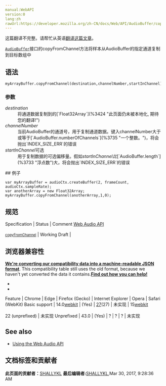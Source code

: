 ```yaml
---
manual:WebAPI
version:0
lang:zh
rawUrl:https://developer.mozilla.org/zh-CN/docs/Web/API/AudioBuffer/copyFromChannel
---
```




这篇翻译不完整。请帮忙从英语[翻译这篇文章](%22783 "")。






[`AudioBuffer`](%2542 "这些类型对象被设计来控制小音频片段，往往短于45秒。对于更长的声音，通过 MediaElementAudioSourceNode来实现更为合适。缓存区（buffer）包含以下数据：不间断的IEEE75432位线性PCM，从-1到1的范围额定，就是说，32位的浮点缓存区的每个样本在-1.0到1.0之间。如果AudioBuffer有不同的频道，他们通常被保存在独立的缓存区。")接口的copyFromChannel方法将样本从AudioBuffer的指定通道复制到目标数组中



## 语法<a name="语法"></a>

```
myArrayBuffer.copyFromChannel(destination,channelNumber,startInChannel);
```

### 参数<a name="参数"></a>
<dl><dt id=''><em>destination</em></dt><dd>将通道数据复制到的[`Float32Array`](%3424 "此页面仍未被本地化, 期待您的翻译!")</dd><dt id=''><em>channelNumber</em></dt><dd>当前AudioBuffer的通道号，用于复制通道数据。键入channelNumber大于或等于[`AudioBuffer.numberOfChannels`](%3735 "一个整数。")，将会抛出`INDEX_SIZE_ERR`的错误</dd><dt id=''><em>startInChannel</em>可选</dt><dd>用于复制数据的可选偏移量。假如<em>startInChannel比</em>[`AudioBuffer.length`](%3733 "浮点数")大，将会抛出`INDEX_SIZE_ERR`的错误</dd></dl>
## 例子<a name="例子"></a>

```
var myArrayBuffer = audioCtx.createBuffer(2, frameCount, audioCtx.sampleRate);  
var anotherArray = new Float32Array;
myArrayBuffer.copyFromChannel(anotherArray,1,0);
```

## 规范<a name="规范"></a>
Specification | Status | Comment 
[Web Audio API<br></br><small>copyFromChannel</small>](%22784 "") | Working Draft |  


## 浏览器兼容性<a name="浏览器兼容性"></a>


**[We&#39;re converting our compatibility data into a machine-readable JSON format](%3344 "")**. This compatibility table still uses the old format, because we haven&#39;t yet converted the data it contains.**[Find out how you can help!](%3392 "")**


* 
* 
Feature | Chrome | Edge | Firefox (Gecko) | Internet Explorer | Opera | Safari (WebKit) 
Basic support | 14.0[webkit](%3568 "The name of this feature is prefixed with 'webkit' as this browser considers it experimental") | (Yes) | [27](%3742 "Released on 2014-02-04.")(27) | 未实现 | 15[webkit](%3568 "The name of this feature is prefixed with 'webkit' as this browser considers it experimental")<br></br>22 (unprefixed) | 未实现 
Unprefixed | 43.0 | (Yes) | ? | ? | ? | 未实现 





## See also<a name="See_also"></a>

* [Using the Web Audio API](%3743 "")



## 文档标签和贡献者
**此页面的贡献者：**[SHALLYKL](%22775 "")
**最后编辑者:**[SHALLYKL](%22775 ""),<time>Mar 30, 2017, 9:28:36 AM</time>


